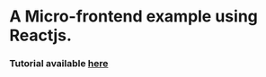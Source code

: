 # A Micro-frontend example using Reactjs. 

### Tutorial available [here](https://dev.to/rv90904/micro-frontend-pratical-guide-part-1-42k8)
